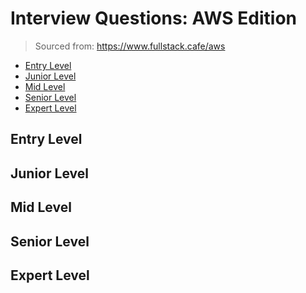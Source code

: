 <!--
<details>
<summary></summary>
</details>
-->

# Interview Questions: AWS Edition <!-- omit in toc -->

> Sourced from: https://www.fullstack.cafe/aws

- [Entry Level](#entry-level)
- [Junior Level](#junior-level)
- [Mid Level](#mid-level)
- [Senior Level](#senior-level)
- [Expert Level](#expert-level)

## Entry Level

## Junior Level

## Mid Level

## Senior Level

## Expert Level

